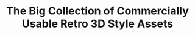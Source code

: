 ---
title: "The Big Collection of Commercially Usable Retro 3D Style Assets"
url: https://github.com/Miziziziz/Retro3DGraphicsCollection
image: 1669816278000.png
tags: ["design","3d"]
description: "collection of free assets"
---